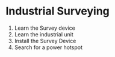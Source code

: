 # Industrial Surveying
1. Learn the Survey device
2. Learn the industrial unit
3. Install the Survey Device
4. Search for a power hotspot